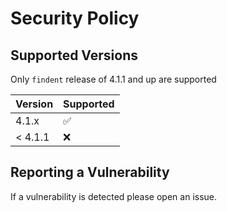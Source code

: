 # Security Policy

## Supported Versions

Only `findent` release of 4.1.1 and up are supported

| Version | Supported          |
| ------- | ------------------ |
| 4.1.x   | :white_check_mark: |
| < 4.1.1 | :x:              |

## Reporting a Vulnerability

If a vulnerability is detected please open an issue.
